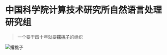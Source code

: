 # 中国科学院计算技术研究所自然语言处理研究组

> 一个要干四十年就要[撂挑子](http://nlp.ict.ac.cn)的组织

![撂挑子](https://wx3.sinaimg.cn/mw690/54d10b75ly1g1h6t96b1ej20jy0343yu.jpg)
